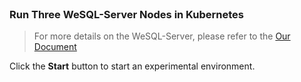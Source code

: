 
<br>

### Run Three WeSQL-Server Nodes in Kubernetes

> For more details on the WeSQL-Server, please refer to the [Our Document](https://wesql.io/docs/tutorial/tutorial-4/run-three-wesql-nodes-on-eks)

Click the **Start** button to start an experimental environment.

